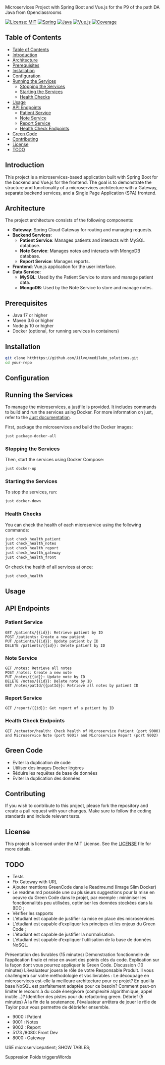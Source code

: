 Microservices Project with Spring Boot and Vue.js for the P9 of the path DA Java from Openclassrooms

[![License: MIT](https://img.shields.io/badge/License-MIT-yellow.svg)](https://github.com/Jilvo/medilabo_solutions/blob/master/LICENSE)
[![Spring](https://img.shields.io/badge/spring-3.2.4-6DB33F)](https://docs.spring.io/spring-framework/reference/index.html)
[![Java](https://img.shields.io/badge/Java-17-red)](https://docs.oracle.com/en/java/)
[![Vue.js](https://img.shields.io/badge/Vue.js-3.4.21-51bc7b)](https://vuejs.org/guide/introduction)
[![Coverage](https://img.shields.io/badge/Coverage-0%-red)](https://github.com/Jilvo/medilabo_solutions/blob/master/LICENSE)

## Table of Contents

- [Table of Contents](#table-of-contents)
- [Introduction](#introduction)
- [Architecture](#architecture)
- [Prerequisites](#prerequisites)
- [Installation](#installation)
- [Configuration](#configuration)
- [Running the Services](#running-the-services)
  - [Stopping the Services](#stopping-the-services)
  - [Starting the Services](#starting-the-services)
  - [Health Checks](#health-checks)
- [Usage](#usage)
- [API Endpoints](#api-endpoints)
  - [Patient Service](#patient-service)
  - [Note Service](#note-service)
  - [Report Service](#report-service)
  - [Health Check Endpoints](#health-check-endpoints)
- [Green Code](#green-code)
- [Contributing](#contributing)
- [License](#license)
- [TODO](#todo)

## Introduction

This project is a microservices-based application built with Spring Boot for the backend and Vue.js for the frontend. The goal is to demonstrate the structure and functionality of a microservices architecture with a Gateway, separate backend services, and a Single Page Application (SPA) frontend.

## Architecture

The project architecture consists of the following components:

- **Gateway**: Spring Cloud Gateway for routing and managing requests.
- **Backend Services**:
  - **Patient Service**: Manages patients and interacts with MySQL database.
  - **Note Service**: Manages notes and interacts with MongoDB database.
  - **Report Service**: Manages reports.
- **Frontend**: Vue.js application for the user interface.
- **Data Service**: 
  - **MySQL**: Used by the Patient Service to store and manage patient data.
  - **MongoDB**: Used by the Note Service to store and manage notes.
  
## Prerequisites

- Java 17 or higher
- Maven 3.6 or higher
- Node.js 10 or higher
- Docker (optional, for running services in containers)

## Installation
```sh
git clone htthttps://github.com/Jilvo/medilabo_solutions.git
cd your-repo
```
## Configuration
## Running the Services
To manage the microservices, a justfile is provided. It includes commands to build and run the services using Docker. For more information on just, refer to the [Just documentation](https://github.com/casey/just).

First, package the microservices and build the Docker images:
```sh
just package-docker-all
```
### Stopping the Services
Then, start the services using Docker Compose:
```sh
just docker-up
```
### Starting the Services
To stop the services, run:
```sh
just docker-down
```
### Health Checks
You can check the health of each microservice using the following commands:
```sh
just check_health_patient
just check_health_notes
just check_health_report
just check_health_gateway
just check_health_front
```
Or check the health of all services at once:
```sh
just check_health
```
## Usage
## API Endpoints
### Patient Service
    GET /patients/{{id}}: Retrieve patient by ID
    POST /patients: Create a new patient
    PUT /patients/{{id}}: Update patient by ID
    DELETE /patients/{{id}}: Delete patient by ID
### Note Service
    GET /notes: Retrieve all notes
    POST /notes: Create a new note
    PUT /notes/{{id}}: Update note by ID
    DELETE /notes/{{id}}: Delete note by ID
    GET /notes/patId/{{patId}}: Retrieve all notes by patient ID
### Report Service
    GET /report/{{id}}: Get report of a patient by ID
### Health Check Endpoints
    GET /actuator/health: Check health of Microservice Patient (port 9000) and Microservice Note (port 9001) and Microservice Report (port 9002)
## Green Code
  - Eviter la duplication de code
  - Utiliser des images Docker légères
  - Réduire les requêtes de base de données
  - Eviter la duplication des données
## Contributing
If you wish to contribute to this project, please fork the repository and create a pull request with your changes. Make sure to follow the coding standards and include relevant tests.

## License
This project is licensed under the MIT License. See the [LICENSE](https://github.com/Jilvo/medilabo_solutions/blob/master/LICENSE) file for more details.

## TODO 
-  Tests
-  Fix Gateway with URL
-  Ajouter mentions GreenCode dans le Readme.md (Image Slim Docker)
- Le readme.md possède une ou plusieurs suggestions pour la mise en oeuvre du Green Code dans le projet, par exemple : 
  minimiser les fonctionnalités peu utilisées, 
  optimiser les données stockées dans la BDD ;
- Vérifier les rapports
-  L’étudiant est capable de justifier sa mise en place des microservices
-  L’étudiant est capable d’expliquer les principes et les enjeux du Green Code ; 
-  L’étudiant est capable de justifier la normalisation.
-  L’étudiant est capable d’expliquer l’utilisation de la base de données NoSQL.
  
  Présentation des livrables (15 minutes)
Démonstration fonctionnelle de l’application finale et mise en avant des points clés du code.
Explication sur la façon dont vous pourrez appliquer le Green Code.
Discussion (10 minutes)
L’évaluateur jouera le rôle de votre Responsable Produit. Il vous challengera sur votre méthodologie et vos livrables : 
Le découpage en microservices est-elle la meilleure architecture pour ce projet?
En quoi la base NoSQL est parfaitement adaptée pour ce besoin?
Comment peut-on limiter le recours à du code énergivore (complexité algorithmique, appel inutile...)?
Identifier des pistes pour du refactoring green.
Débrief (5 minutes)
À la fin de la soutenance, l'évaluateur arrêtera de jouer le rôle de Taylor pour vous permettre de débriefer ensemble.

- 9000 : Patient
- 9001 : Notes
- 9002 : Report
- 5173 /8080: Front Dev
- 8000 : Gateway

USE microservicepatient;
SHOW TABLES;

Suppresion Poids triggersWords